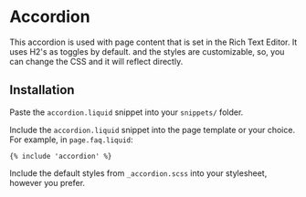 # Accordion

This accordion is used with page content that is set in the Rich Text Editor. It uses H2's as toggles by default. and the styles are customizable, so, you can change the CSS and it will reflect directly.

## Installation

Paste the `accordion.liquid` snippet into your `snippets/` folder.

Include the `accordion.liquid` snippet into the page template or your choice. For example, in `page.faq.liquid`:

```
{% include 'accordion' %}
```

Include the default styles from `_accordion.scss` into your stylesheet, however you prefer.
